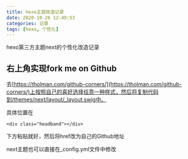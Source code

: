 ```yaml
---
title: hexo主题改造记录
date: 2020-10-26 12:49:53
categories: 记录
tags: [hexo, 个性化]
---
```

hexo第三方主题next的个性化改造记录

<!--more-->

## 右上角实现fork me on Github
去[https://tholman.com/github-corners/](https://tholman.com/github-corners/)上按照自己的喜好选择任意一种样式，然后将复制代码到/themes/next/layout/_layout.swig中。

具体位置在
```swig
<div class="headband"></div>
```
下方粘贴就好，然后将href改为自己的Github地址

next主题也可以直接在_config.yml文件中修改